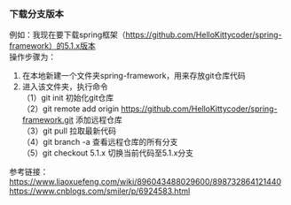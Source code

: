 ### 下载分支版本
例如：我现在要下载spring框架（https://github.com/HelloKittycoder/spring-framework）的5.1.x版本  
操作步骤为：  
1. 在本地新建一个文件夹spring-framework，用来存放git仓库代码  
2. 进入该文件夹，执行命令  
（1）git init 初始化git仓库  
（2）git remote add origin https://github.com/HelloKittycoder/spring-framework.git 添加远程仓库  
（3）git pull 拉取最新代码  
（4）git branch -a 查看远程仓库的所有分支  
（5）git checkout 5.1.x 切换当前代码至5.1.x分支  

参考链接：  
https://www.liaoxuefeng.com/wiki/896043488029600/898732864121440  
https://www.cnblogs.com/smiler/p/6924583.html
